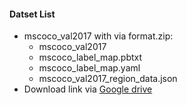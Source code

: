 #### Datset List
- mscoco_val2017 with via format.zip:
  - mscoco_val2017
  - mscoco_label_map.pbtxt 
  - mscoco_label_map.yaml
  - mscoco_val2017_region_data.json
- Download link via [Google drive](https://drive.google.com/open?id=1S47qH8mg3b83pv3PjkC98SZX46qkojTL)
